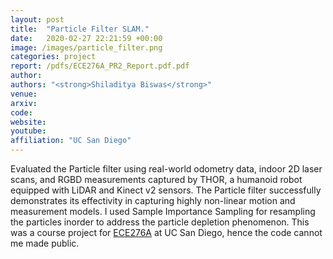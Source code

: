 ```yaml
---
layout: post
title:  "Particle Filter SLAM."
date:   2020-02-27 22:21:59 +00:00
image: /images/particle_filter.png
categories: project
report: /pdfs/ECE276A_PR2_Report.pdf.pdf
author: 
authors: "<strong>Shiladitya Biswas</strong>"
venue:
arxiv: 
code: 
website: 
youtube: 
affiliation: "UC San Diego"
---
```

Evaluated the Particle filter using real-world odometry data, indoor 2D laser scans, and RGBD measurements captured by THOR, a humanoid robot equipped with LiDAR and Kinect v2 sensors. The Particle filter successfully demonstrates its effectivity in capturing highly non-linear motion and measurement models. I used Sample Importance Sampling for resampling the particles inorder to address the particle depletion phenomenon. This was a course project for [ECE276A](https://natanaso.github.io/ece276a2020/) at UC San Diego, hence the code cannot me made public.

